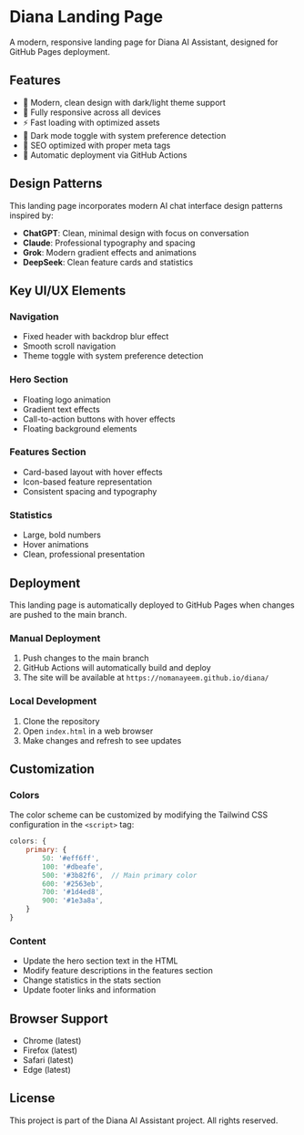 # Diana Landing Page

A modern, responsive landing page for Diana AI Assistant, designed for GitHub Pages deployment.

## Features

- 🎨 Modern, clean design with dark/light theme support
- 📱 Fully responsive across all devices
- ⚡ Fast loading with optimized assets
- 🌙 Dark mode toggle with system preference detection
- 🎯 SEO optimized with proper meta tags
- 🚀 Automatic deployment via GitHub Actions

## Design Patterns

This landing page incorporates modern AI chat interface design patterns inspired by:

- **ChatGPT**: Clean, minimal design with focus on conversation
- **Claude**: Professional typography and spacing
- **Grok**: Modern gradient effects and animations
- **DeepSeek**: Clean feature cards and statistics

## Key UI/UX Elements

### Navigation
- Fixed header with backdrop blur effect
- Smooth scroll navigation
- Theme toggle with system preference detection

### Hero Section
- Floating logo animation
- Gradient text effects
- Call-to-action buttons with hover effects
- Floating background elements

### Features Section
- Card-based layout with hover effects
- Icon-based feature representation
- Consistent spacing and typography

### Statistics
- Large, bold numbers
- Hover animations
- Clean, professional presentation

## Deployment

This landing page is automatically deployed to GitHub Pages when changes are pushed to the main branch.

### Manual Deployment

1. Push changes to the main branch
2. GitHub Actions will automatically build and deploy
3. The site will be available at `https://nomanayeem.github.io/diana/`

### Local Development

1. Clone the repository
2. Open `index.html` in a web browser
3. Make changes and refresh to see updates

## Customization

### Colors
The color scheme can be customized by modifying the Tailwind CSS configuration in the `<script>` tag:

```javascript
colors: {
    primary: {
        50: '#eff6ff',
        100: '#dbeafe',
        500: '#3b82f6',  // Main primary color
        600: '#2563eb',
        700: '#1d4ed8',
        900: '#1e3a8a',
    }
}
```

### Content
- Update the hero section text in the HTML
- Modify feature descriptions in the features section
- Change statistics in the stats section
- Update footer links and information

## Browser Support

- Chrome (latest)
- Firefox (latest)
- Safari (latest)
- Edge (latest)

## License

This project is part of the Diana AI Assistant project. All rights reserved.
